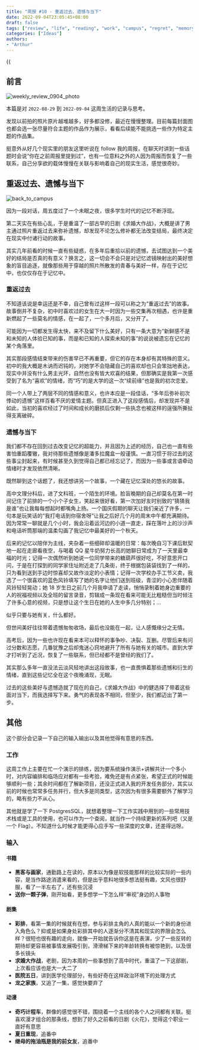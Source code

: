 ```yaml
---
title: "周报 #10 - 重返过去、遗憾与当下"
date: 2022-09-04T23:05:45+08:00
draft: false
tags: ["review", "life", "reading", "work", "campus", "regret", "memory", "relationship", "love", "romance", "past"]
categories: ["Ideas"]
authors:
- "Arthur"
---
```


{{<audio src="audios/here_after_us.mp3" caption="《后来的我们 - 五月天》" >}}

## 前言

![weekly_review_0904_photo](https://pseudoyu.oss-cn-hangzhou.aliyuncs.com/images/weekly_review_0904_photo.png)

本篇是对 `2022-08-29` 到 `2022-09-04` 这周生活的记录与思考。

发现以前拍的照片原片越堆越多，好多都没修，最近在慢慢整理。目前每篇封面图也都会选一张尽量符合主题的作品作为展示，看看后续能不能挑选一些作为特定主题的作品集。

挺意外从好几个现实里的朋友这里听说在 follow 我的周报，在聊天时讲到一些话题时会说“你在之前周报里提到过”，也有一位意料之外的人因为周报而恢复了一些联系，自己分享欲的载体慢慢在关联与影响着自己的现实生活，感觉很奇妙。

## 重返过去、遗憾与当下

![back_to_campus](https://pseudoyu.oss-cn-hangzhou.aliyuncs.com/images/back_to_campus.jpg)

因为一段对话，周五度过了一个未眠之夜，很多学生时代的记忆不断浮现。

第二天实在有些心乱，于是重温了一部古早的日剧《求婚大作战》，大概是讲了男主通过照片重返过去来弥补遗憾，却发现不论怎么修补都无法改变结局，最终决定在现实中付诸行动的故事。

其实几年前看的时候一直有些疑惑，在多年后重拾以前的遗憾，去试图达到一个美好的结局是否真的有意义？换言之，这一切会不会只是对记忆滤镜映射出的美好想象的盲目追逐，就像那些用于穿越的照片所散发的青春与美好一样，存在于记忆中，也仅仅存在于记忆中。

### 重返过去

不知道该说是幸运还是不幸，自己曾有过这样一段可以称之为“重返过去”的故事。故事倒并不复杂，初中时喜欢过的女生在大一时因为一些交集再次相遇，也许是重新燃起了一些莫名的情感，在一起了，一个多月后，又分开了。

可能因为一切都发生得太快，来不及留下什么美好，只有一条大意为“新鲜感不是和未知的人体验已知的事，而是和已知的人探索未知的事”的说说被遗忘在记忆的某个角落里。

其实那段感情结束带来的伤害早已不再重要，但它的存在本身却有其特殊的意义。初中的我大概是木讷而迟钝的，对她学不会隐藏自己的喜欢却也只会笨拙地表达，现实中并没有什么男主光环，自然也没有皆大欢喜的结果，但那确实是我第一次感受到了名为“喜欢”的情绪，而“巧”的是大学的这一次“续前缘”也是我的初次恋爱。

同一个人带上了两层不同的情感和意义，也许本应是一段佳话，“多年后弥补初次悸动的遗憾”这样百看不厌的爱情主题。但真正进入了这段感情后，却发现并不是如此，当初的喜欢经过了时间和成长的磨损后仅剩一些执念也被这样的逞强所撕扯得支离破碎。

### 遗憾与当下

我们都不存在回到过去改变记忆的超能力，并且因为上述的经历，自己也一直有些害怕重蹈覆辙，我对待那些遗憾像是潘多拉魔盒一般谨慎。一直习惯于将过去的这些事尘封起来，有时候甚至久到觉得自己都已经忘记了，而因为一些事或言语牵动情绪时才发现依然清晰。

既然聊到这个话题了，我还想讲另一个故事，一个藏在记忆深处的悠长的故事。

高中文理分科后，进了文科班，一个陌生的环境。脸盲晚期的自己却莫名在第一时间记住了前排的一个小个子女生，笑起来很好看，第一次加好友时别致的“猜猜我是谁”也让我每每想起时都嘴角上扬。一个国庆假期的聊天让我们亲近了许多，一句本是玩笑话的“我打电话到你宿舍呀”让我之后好几个月的周末中午都充满期待。因为常常一聊就是几个小时，我会沿着运河边的小道一直走，踩在落叶上的沙沙声和电话听筒那端的温柔勾画了我记忆中最美好的一个秋天。

后来的记忆以陪伴为主线，夹杂着一些细碎却温暖的日常：每次晚自习下课后默契地一起在走廊看夜空，与喝着 QQ 星牛奶努力长高的她聊日常成为了一天里最幸福的时光；记得一次偶然听到她说一位同学带来的糖葫芦很好吃，不好意思开口问，于是在打探到的同学家住址附近走了几条街，终于根据包装袋找到了一样的，只为看到送到手边时惊喜却又故作淡定的小表情；记得一次学校办手工节义卖，我选了一个很喜欢的蓝色风铃填写了她的名字让他们送到班级，青涩的小心思伴随着风铃轻轻晃动；她 18 岁生日之前几个月我申请了走读，悄悄录制着她身边重要的人的祝福视频以及全班的留言录音，剪辑成一条现在看来可能无比粗糙但当时倾注了许多心意的视频，只是想让这个生日在她的人生中多几分特别；...

似乎只要与她有关，什么都好。

但世间美好往往带着遗憾匆匆收场，最后也没能在一起，让人感慨缘分之无情。

高考后，因为一些也许现在看来本可以释怀的事争吵、决裂、互删。尽管后来有问过分数和志愿，几番犹豫之后却鬼迷心窍地避开了所有与她有关的城市。直到大学才打听到了近况，恢复了一些联系，但已经都不是曾经的我们了。

其实那么多年一直没法云淡风轻地讲出这段故事，也一直畏惧着那些遗憾和衍生的情绪，直到这些记忆全在这个夜晚涌现，无眠。

过去的这些美好与遗憾造就了现在的自己，《求婚大作战》中的健选择了带着这些面对当下，而我选择写下来。勇气的表现各不相同，但至少，我们都迈出了第一步。

## 其他

这个部分会记录一下自己的输入输出以及其他觉得有意思的东西。

### 工作

这周工作上主要在忙一个演示的排练，因为要系统操作演示+讲解共计一个多小时，对内容编排和临场应对都有一些考验，难免还是有点紧张，希望正式的时候能够顺利一些；其余时间都在了解新项目，还没正式进入我的开发任务部分，其实以前的时候也常常多任务并行，但大多是同类型，这次因为有很多需要额外了解学习的，略有些力不从心。

其他就是学了一下 PostgresSQL，就想着整理一下工作实践中用到的一些常用技术栈或是工具的使用，也可以作为一个查阅，就当作一个持续更新的系列吧（又是一个 Flag）。不知道什么时候才能更得心应手写一些深度的文章，还差得远呀。

### 输入

#### 书籍

- **黑客与画家**，通勤路上在读的，原本以为像是软技能那样的比较实际的一些内容，是当作路途消遣来看的，但是出乎意料地很多想法挺有趣，文风也很舒服，看了一半左右了，还有些沉浸
- **送你一颗子弹**，刚开始看，更多想学一下怎么样“审视”身边的人事物

#### 剧集

- **彩排**，看第一集的时候就有在想，参与彩排主角的人真的能以一个新的身份进入角色么？抑或是如果身处彩排其中的人逐渐分不清其和现实的界限会怎么样？很短也很有趣的走向，就像一开始就告诉你这是在表演，少了一些反转的期待却更容易被事情发展吸引到，滑滑梯下来的年龄转换有被惊艳到，以及很多长镜头
- **求婚大作战**，老剧，因为本周的一些事想到了高中时代，重温了一下这部剧，上次看应该也是大一大二了
- **医院五日**，讲到医学伦理部分，有些好奇在这样政治环境下的处理方式
- **龙之家族**，又追了一集，感觉快要弃了

#### 动漫

- **奇巧计程车**，群像的感觉很不错，围绕着一个主线的各个人之间都有关联。挺喜欢漫才组合的那条线，想到了好久之前看的日剧《火花》，觉得这个职业一直好有意思
- **夏日重现**，追番中
- **继母的拖油瓶是我的前女友**，追番中